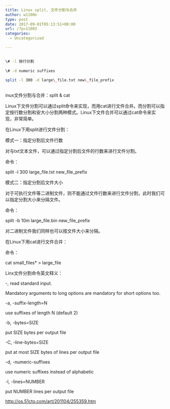 ```yaml
---
title: Linux split, 文件分割与合并
author: w1100n
type: post
date: 2017-09-01T05:13:51+00:00
url: /?p=11083
categories:
  - Uncategorized

---
```

```bash
  
\# -l 按行分割
  
\# -d numeric suffixes
  
split -l 300 -d large\_file.txt new\_file_prefix
  
```

inux文件分割与合并：split & cat

Linux下文件分割可以通过split命令来实现，而用cat进行文件合并。而分割可以指定按行数分割和安大小分割两种模式。Linux下文件合并可以通过cat命令来实现，非常简单。
  
在Linux下用split进行文件分割：
  
模式一：指定分割后文件行数
  
对与txt文本文件，可以通过指定分割后文件的行数来进行文件分割。
  
命令：
  
split -l 300 large\_file.txt new\_file_prefix
  
模式二：指定分割后文件大小
  
对于可执行文件等二进制文件，则不能通过文件行数来进行文件分割，此时我们可以指定分割大小来分隔文件。
  
命令：
  
split -b 10m large\_file.bin new\_file_prefix
  
对二进制文件我们同样也可以按文件大小来分隔。
  
在Linux下用cat进行文件合并：
  
命令：
  
cat small\_files* > large\_file
  
Linx文件分割命令英文释义：
  
-, read standard input.

Mandatory arguments to long options are mandatory for short options too.

-a, -suffix-length=N

use suffixes of length N (default 2)

-b, -bytes=SIZE

put SIZE bytes per output file

-C, -line-bytes=SIZE

put at most SIZE bytes of lines per output file

-d, -numeric-suffixes

use numeric suffixes instead of alphabetic

-l, -lines=NUMBER

put NUMBER lines per output file

http://os.51cto.com/art/201104/255359.htm